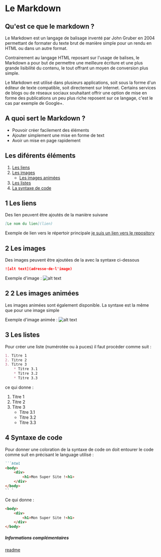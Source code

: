 # Le Markdown
## Qu'est ce que le markdown ?
Le Markdown est un langage de balisage inventé par John Gruber en 2004 permettant de formater du texte brut de manière simple pour un rendu en HTML ou dans un autre format.</br>

Contrairement au langage HTML reposant sur l'usage de balises, le Markdown a pour but de permettre une meilleure écriture et une plus grande lisibilité du contenu, le tout offrant un moyen de conversion plus simple.</br>

Le Markdown est utilisé dans plusieurs applications, soit sous la forme d'un éditeur de texte compatible, soit directement sur Internet. Certains services de blogs ou de réseaux sociaux souhaitant offrir une option de mise en forme des publications un peu plus riche reposent sur ce langage, c'est le cas par exemple de Google+.
## A quoi sert le Markdown ?
- Pouvoir créer facilement des éléments
- Ajouter simplement une mise en forme de text
- Avoir un mise en page rapidement
## Les diférents éléments
1. [Les liens](#1-Les-liens)
2. [Les images](#2-Les-images)
    * [Les images animées](#2-2-Les-images-animées)
3. [Les listes](#3-Les-listes)
4. [La syntaxe de code](#4-Syntaxe-de-code)
## 1 Les liens
Des lien peuvent être ajoutés de la manière suivane
```md
[Le nom du lien](lien)
```
Exemple de lien vers le répertoir principale
[je suis un lien vers le repository](https://github.com/AmjSf/exercice-markdown/tree/master)

## 2 Les images
 
Des images peuvent être ajoutées de la avec la syntaxe ci-dessous
```md
![alt text](adresse-de-l'image)
```
Exemple d'image :
![alt text](https://i.imgflip.com/1o2mwv.jpg)
## 2 2 Les images animées
Les images animées sont également disponible. La syntaxe est la même que pour une image simple
 
Exemple d'image animée :
![alt text](https://i.pinimg.com/originals/40/3a/56/403a56ca7df35d58879641a935c01a51.gif)

## 3 Les listes
 
Pour créer une liste (numérotée ou à puces) il faut procèder comme suit :
```md
1. Titre 1
2. Titre 2
3. Titre 3
    * Titre 3.1
    * Titre 3.2
    * Titre 3.3
```
 
ce qui donne :
 
1. Titre 1
2. Titre 2
3. Titre 3
    * Titre 3.1
    * Titre 3.2
    * Titre 3.3
## 4 Syntaxe de code
 
Pour donner une coloration de la syntaxe de code on doit entourer le code comme suit en précisant le language utilisé :
```md
```html
<body>
    <div>
        <h1>Mon Super Site !<h1>
    </div>
</body>
`` `
```
Ce qui donne :
 
```html
<body>
    <div>
        <h1>Mon Super Site !<h1>
    </div>
</body>
```
##### Informations complémentaires
[readme](https://github.com/AmjSf/exercice-markdown/blob/master/Readme.md)
